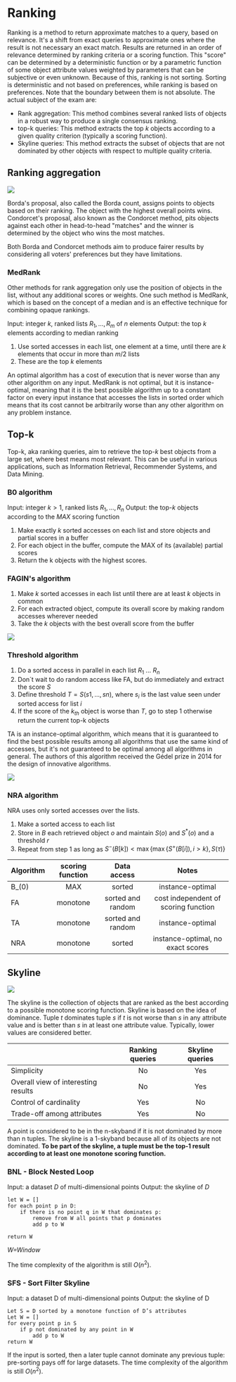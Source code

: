 # Ranking 

Ranking is a method to return approximate matches to a query, based on relevance. It's a shift from exact queries to approximate ones where the result is not necessary an exact match. Results are returned in an order of relevance determined by ranking criteria or a scoring function. This "score" can be determined by a deterministic function or by a parametric function of some object attribute values weighted by parameters that can be subjective or even unknown.
Because of this, ranking is not sorting. Sorting is deterministic and not based on preferences, while ranking is based on preferences. Note that the boundary between them is not absolute.
The actual subject of the exam are: 

- Rank aggregation: This method combines several ranked lists of objects in a robust way to produce a single consensus ranking. 
- top-k queries: This method extracts the top $k$ objects according to a given quality criterion (typically a scoring function). 
- Skyline queries: This method extracts the subset of objects that are not dominated by other objects with respect to multiple quality criteria.


## Ranking aggregation

![](87dc79c68a7945adb51104dc9da8e3df.png)

Borda's proposal, also called the Borda count, assigns points to objects based on their ranking. The object with the highest overall points wins. Condorcet's proposal, also known as the Condorcet method, pits objects against each other in head-to-head "matches" and the winner is determined by the object who wins the most matches. 

Both Borda and Condorcet methods aim to produce fairer results by considering all voters' preferences but they have limitations.

### MedRank

Other methods for rank aggregation only use the position of objects in the list, without any additional scores or weights.
One such method is MedRank, which is based on the concept of a median and is an effective technique for combining opaque rankings.

Input: integer $k$, ranked lists $R_1, …, R_m$ of $n$ elements
Output: the top $k$ elements according to median ranking
1. Use sorted accesses in each list, one element at a time, until there are $k$ elements that occur in more than $m/2$ lists
2. These are the top $k$ elements

An optimal algorithm has a cost of execution that is never worse than any other algorithm on any input. MedRank is not optimal, but it is instance-optimal, meaning that it is the best possible algorithm up to a constant factor on every input instance that accesses the lists in sorted order which means that its cost cannot be arbitrarily worse than any other algorithm on any problem instance.

## Top-k 

Top-k, aka ranking queries, aim to retrieve the top-$k$ best objects from a large set, where best means most relevant. 
This can be useful in various applications, such as Information Retrieval, Recommender Systems, and Data Mining.

### B0 algorithm 

Input: integer $k > 1$, ranked lists $R_1, ..., R_n$
Output: the top-$k$ objects according to the $MAX$ scoring function

1. Make exactly $k$ sorted accesses on each list and store objects and partial scores in a buffer
2.  For each object in the buffer, compute the MAX of its (available) partial scores
3.  Return the k objects with the highest scores. 

### FAGIN's algorithm 

1. Make $k$ sorted accesses in each list until there are at least $k$ objects in common
2. For each extracted object, compute its overall score by making random accesses wherever needed
3. Take the $k$ objects with the best overall score from the buffer

![](426eee0feaa87d17de14a0467a442fc9.png)


### Threshold algorithm

1. Do a sorted access in parallel in each list $R_1$ ... $R_n$
2. Don´t wait to do random access like FA, but do immediately and extract the score $S$
3. Define threshold $T=S(s1, ..., sn)$, where $s_i$ is the last value seen under sorted access for list $i$ 
4. If the score of the $k_{th}$ object is worse than $T$, go to step 1 otherwise return the current top-k objects

TA is an instance-optimal algorithm, which means that it is guaranteed to find the best possible results among all algorithms that use the same kind of accesses, but it's not guaranteed to be optimal among all algorithms in general. The authors of this algorithm received the Gédel prize in 2014 for the design of innovative algorithms.

![](4258c89ef73aae5c6da7368377efbee1.png)


### NRA algorithm 

NRA uses only sorted accesses over the lists. 

1. Make a sorted access to each list
2. Store in $B$ each retrieved object $o$ and maintain $S(o)$ and $S^*(o)$ and a threshold $r$
3. Repeat from step 1 as long as $S^-(B[k]) < \max \{ \max \{ S^+(B[i]), i> k \}, S(\tau) \}$ 

| Algorithm | scoring function | Data access | Notes |
| :--- | :---: | :---: | :---: |
| B_(0) | MAX | sorted | instance-optimal |
| FA | monotone | sorted and random | cost independent of scoring function |
| TA | monotone | sorted and random | instance-optimal |
| NRA | monotone | sorted | instance-optimal, no exact scores |


## Skyline

![](fed5beae815a79a7bf11963da81d2571.png)

The skyline is the collection of objects that are ranked as the best according to a possible monotone scoring function. 
Skyline is based on the idea of dominance. 
Tuple $t$ dominates tuple $s$ if $t$ is not worse than $s$ in any attribute value and is better than $s$ in at least one attribute value. Typically, lower values are considered better.

|  | Ranking queries | Skyline queries |
| :--- | :---: | :---: |
| Simplicity | No | Yes |
| Overall view of interesting results | No | Yes |
| Control of cardinality | Yes | No |
| Trade-off among attributes | Yes | No |

A point is considered to be in the n-skyband if it is not dominated by more than n tuples. The skyline is a 1-skyband because all of its objects are not dominated. **To be part of the skyline, a tuple must be the top-1 result according to at least one monotone scoring function.**


### BNL - Block Nested Loop

Input: a dataset $D$ of multi-dimensional points
Output: the skyline of $D$

````
let W = []
for each point p in D:
    if there is no point q in W that dominates p:
        remove from W all points that p dominates
        add p to W

return W
````

*W=Window*

The time complexity of the algorithm is still $O(n^2)$.

### SFS - Sort Filter Skyline

Input: a dataset D of multi-dimensional points
Output: the skyline of D

````
Let S = D sorted by a monotone function of D’s attributes
Let W = []
for every point p in S
	if p not dominated by any point in W
		add p to W
return W
````

If the input is sorted, then a later tuple cannot dominate any previous tuple: pre-sorting pays off for large datasets. The time complexity of the algorithm is still $O(n^2)$.